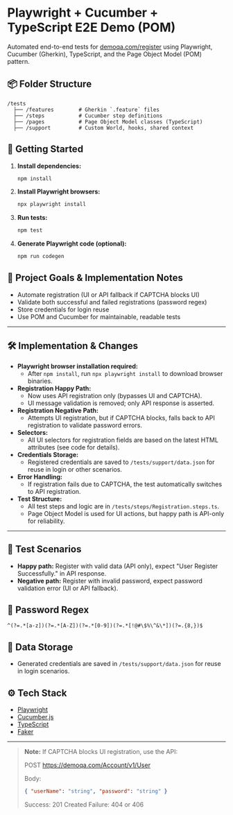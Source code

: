 # Playwright + Cucumber + TypeScript E2E Demo (POM)

Automated end-to-end tests for [demoqa.com/register](https://demoqa.com/register) using Playwright, Cucumber (Gherkin), TypeScript, and the Page Object Model (POM) pattern.

## 📦 Folder Structure

```
/tests
  ├── /features        # Gherkin `.feature` files
  ├── /steps           # Cucumber step definitions
  ├── /pages           # Page Object Model classes (TypeScript)
  ├── /support         # Custom World, hooks, shared context
```


## 🚀 Getting Started

1. **Install dependencies:**
   ```sh
   npm install
   ```

2. **Install Playwright browsers:**
   ```sh
   npx playwright install
   ```

3. **Run tests:**
   ```sh
   npm test
   ```

4. **Generate Playwright code (optional):**
   ```sh
   npm run codegen
   ```


## 📝 Project Goals & Implementation Notes
- Automate registration (UI or API fallback if CAPTCHA blocks UI)
- Validate both successful and failed registrations (password regex)
- Store credentials for login reuse
- Use POM and Cucumber for maintainable, readable tests

---

## 🛠️ Implementation & Changes

- **Playwright browser installation required:**
  - After `npm install`, run `npx playwright install` to download browser binaries.
- **Registration Happy Path:**
  - Now uses API registration only (bypasses UI and CAPTCHA).
  - UI message validation is removed; only API response is asserted.
- **Registration Negative Path:**
  - Attempts UI registration, but if CAPTCHA blocks, falls back to API registration to validate password errors.
- **Selectors:**
  - All UI selectors for registration fields are based on the latest HTML attributes (see code for details).
- **Credentials Storage:**
  - Registered credentials are saved to `/tests/support/data.json` for reuse in login or other scenarios.
- **Error Handling:**
  - If registration fails due to CAPTCHA, the test automatically switches to API registration.
- **Test Structure:**
  - All test steps and logic are in `/tests/steps/Registration.steps.ts`.
  - Page Object Model is used for UI actions, but happy path is API-only for reliability.

---


## 🧪 Test Scenarios
- **Happy path:** Register with valid data (API only), expect "User Register Successfully." in API response.
- **Negative path:** Register with invalid password, expect password validation error (UI or API fallback).

## 🔐 Password Regex
```
^(?=.*[a-z])(?=.*[A-Z])(?=.*[0-9])(?=.*[!@#\$%\^&\*])(?=.{8,})$
```

## 📁 Data Storage
- Generated credentials are saved in `/tests/support/data.json` for reuse in login scenarios.

## ⚙️ Tech Stack
- [Playwright](https://playwright.dev/)
- [Cucumber.js](https://github.com/cucumber/cucumber-js)
- [TypeScript](https://www.typescriptlang.org/)
- [Faker](https://fakerjs.dev/)

---

> **Note:** If CAPTCHA blocks UI registration, use the API:
> 
> POST https://demoqa.com/Account/v1/User
> 
> Body:
> ```json
> { "userName": "string", "password": "string" }
> ```
> 
> Success: 201 Created
> Failure: 404 or 406
